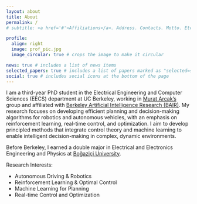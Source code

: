 ```yaml
---
layout: about
title: About
permalink: /
# subtitle: <a href='#'>Affiliations</a>. Address. Contacts. Motto. Etc.

profile:
  align: right
  image: prof_pic.jpg
  image_circular: true # crops the image to make it circular

news: true # includes a list of news items
selected_papers: true # includes a list of papers marked as "selected={true}"
social: true # includes social icons at the bottom of the page
---
```


I am a third-year PhD student in the Electrical Engineering and Computer Sciences (EECS) department at UC Berkeley, working in [Murat Arcak’s](https://people.eecs.berkeley.edu/~arcak/) group and affiliated with [Berkeley Artificial Intelligence Research (BAIR)](https://bair.berkeley.edu/). My research focuses on developing efficient planning and decision-making algorithms for robotics and autonomous vehicles, with an emphasis on reinforcement learning, real-time control, and optimization. I aim to develop principled methods that integrate control theory and machine learning to enable intelligent decision-making in complex, dynamic environments.

Before Berkeley, I earned a double major in Electrical and Electronics Engineering and Physics at [Boğaziçi University](https://en.wikipedia.org/wiki/Bo%C4%9Fazi%C3%A7i_University).

Research Interests:  
- Autonomous Driving & Robotics  
- Reinforcement Learning & Optimal Control  
- Machine Learning for Planning  
- Real-time Control and Optimization  

<div align="left">
  <a href="https://drive.google.com/file/d/1nEbavEhzJU-AE1EMTvhR9v0h8lhpEeac/view?usp=sharing" title="CV"><i class="ai ai-cv"  style="font-size:200%;"></i></a>&emsp;
</div><br />
